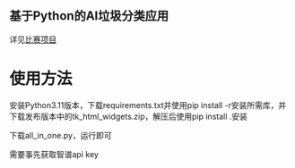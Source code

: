 ## 基于Python的AI垃圾分类应用
详见[比赛项目](https://github.com/GoogleEdge/SRSC_JDYC_710/blob/main/idea.md)

# 使用方法
安装Python3.11版本，下载requirements.txt并使用pip install -r安装所需库，并下载发布版本中的tk_html_widgets.zip，解压后使用pip install .安装

下载all_in_one.py，运行即可

需要事先获取智谱api key
